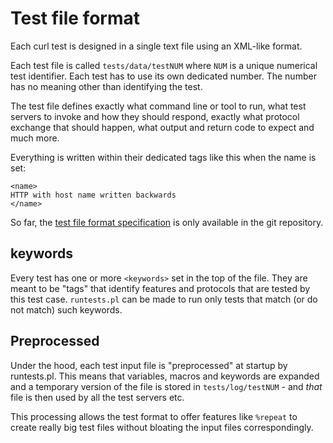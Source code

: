 # Test file format

Each curl test is designed in a single text file using an XML-like
format.

Each test file is called `tests/data/testNUM` where `NUM` is a unique
numerical test identifier. Each test has to use its own dedicated number. The
number has no meaning other than identifying the test.

The test file defines exactly what command line or tool to run, what test
servers to invoke and how they should respond, exactly what protocol exchange
that should happen, what output and return code to expect and much more.

Everything is written within their dedicated tags like this when the name is
set:

    <name>
    HTTP with host name written backwards
    </name>

So far, the [test file format
specification](https://github.com/curl/curl/blob/master/tests/FILEFORMAT.md)
is only available in the git repository.

## keywords

Every test has one or more `<keywords>` set in the top of the file. They are
meant to be "tags" that identify features and protocols that are tested by
this test case. `runtests.pl` can be made to run only tests that match (or do
not match) such keywords.

## Preprocessed

Under the hood, each test input file is "preprocessed" at startup by
runtests.pl. This means that variables, macros and keywords are expanded and a
temporary version of the file is stored in `tests/log/testNUM` - and *that*
file is then used by all the test servers etc.

This processing allows the test format to offer features like `%repeat` to
create really big test files without bloating the input files correspondingly.
